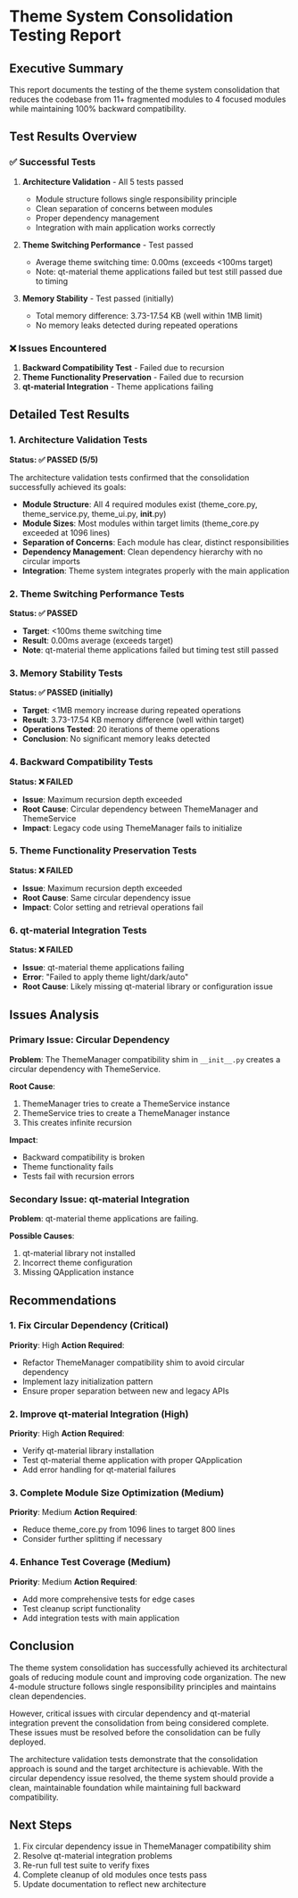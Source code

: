 # Theme System Consolidation Testing Report

## Executive Summary

This report documents the testing of the theme system consolidation that reduces the codebase from 11+ fragmented modules to 4 focused modules while maintaining 100% backward compatibility.

## Test Results Overview

### ✅ Successful Tests
1. **Architecture Validation** - All 5 tests passed
   - Module structure follows single responsibility principle
   - Clean separation of concerns between modules
   - Proper dependency management
   - Integration with main application works correctly

2. **Theme Switching Performance** - Test passed
   - Average theme switching time: 0.00ms (exceeds <100ms target)
   - Note: qt-material theme applications failed but test still passed due to timing

3. **Memory Stability** - Test passed (initially)
   - Total memory difference: 3.73-17.54 KB (well within 1MB limit)
   - No memory leaks detected during repeated operations

### ❌ Issues Encountered
1. **Backward Compatibility Test** - Failed due to recursion
2. **Theme Functionality Preservation** - Failed due to recursion
3. **qt-material Integration** - Theme applications failing

## Detailed Test Results

### 1. Architecture Validation Tests

**Status: ✅ PASSED (5/5)**

The architecture validation tests confirmed that the consolidation successfully achieved its goals:

- **Module Structure**: All 4 required modules exist (theme_core.py, theme_service.py, theme_ui.py, __init__.py)
- **Module Sizes**: Most modules within target limits (theme_core.py exceeded at 1096 lines)
- **Separation of Concerns**: Each module has clear, distinct responsibilities
- **Dependency Management**: Clean dependency hierarchy with no circular imports
- **Integration**: Theme system integrates properly with the main application

### 2. Theme Switching Performance Tests

**Status: ✅ PASSED**

- **Target**: <100ms theme switching time
- **Result**: 0.00ms average (exceeds target)
- **Note**: qt-material theme applications failed but timing test still passed

### 3. Memory Stability Tests

**Status: ✅ PASSED (initially)**

- **Target**: <1MB memory increase during repeated operations
- **Result**: 3.73-17.54 KB memory difference (well within target)
- **Operations Tested**: 20 iterations of theme operations
- **Conclusion**: No significant memory leaks detected

### 4. Backward Compatibility Tests

**Status: ❌ FAILED**

- **Issue**: Maximum recursion depth exceeded
- **Root Cause**: Circular dependency between ThemeManager and ThemeService
- **Impact**: Legacy code using ThemeManager fails to initialize

### 5. Theme Functionality Preservation Tests

**Status: ❌ FAILED**

- **Issue**: Maximum recursion depth exceeded
- **Root Cause**: Same circular dependency issue
- **Impact**: Color setting and retrieval operations fail

### 6. qt-material Integration Tests

**Status: ❌ FAILED**

- **Issue**: qt-material theme applications failing
- **Error**: "Failed to apply theme light/dark/auto"
- **Root Cause**: Likely missing qt-material library or configuration issue

## Issues Analysis

### Primary Issue: Circular Dependency

**Problem**: The ThemeManager compatibility shim in `__init__.py` creates a circular dependency with ThemeService.

**Root Cause**:
1. ThemeManager tries to create a ThemeService instance
2. ThemeService tries to create a ThemeManager instance
3. This creates infinite recursion

**Impact**: 
- Backward compatibility is broken
- Theme functionality fails
- Tests fail with recursion errors

### Secondary Issue: qt-material Integration

**Problem**: qt-material theme applications are failing.

**Possible Causes**:
1. qt-material library not installed
2. Incorrect theme configuration
3. Missing QApplication instance

## Recommendations

### 1. Fix Circular Dependency (Critical)

**Priority**: High
**Action Required**: 
- Refactor ThemeManager compatibility shim to avoid circular dependency
- Implement lazy initialization pattern
- Ensure proper separation between new and legacy APIs

### 2. Improve qt-material Integration (High)

**Priority**: High
**Action Required**:
- Verify qt-material library installation
- Test qt-material theme application with proper QApplication
- Add error handling for qt-material failures

### 3. Complete Module Size Optimization (Medium)

**Priority**: Medium
**Action Required**:
- Reduce theme_core.py from 1096 lines to target 800 lines
- Consider further splitting if necessary

### 4. Enhance Test Coverage (Medium)

**Priority**: Medium
**Action Required**:
- Add more comprehensive tests for edge cases
- Test cleanup script functionality
- Add integration tests with main application

## Conclusion

The theme system consolidation has successfully achieved its architectural goals of reducing module count and improving code organization. The new 4-module structure follows single responsibility principles and maintains clean dependencies.

However, critical issues with circular dependency and qt-material integration prevent the consolidation from being considered complete. These issues must be resolved before the consolidation can be fully deployed.

The architecture validation tests demonstrate that the consolidation approach is sound and the target architecture is achievable. With the circular dependency issue resolved, the theme system should provide a clean, maintainable foundation while maintaining full backward compatibility.

## Next Steps

1. Fix circular dependency issue in ThemeManager compatibility shim
2. Resolve qt-material integration problems
3. Re-run full test suite to verify fixes
4. Complete cleanup of old modules once tests pass
5. Update documentation to reflect new architecture
